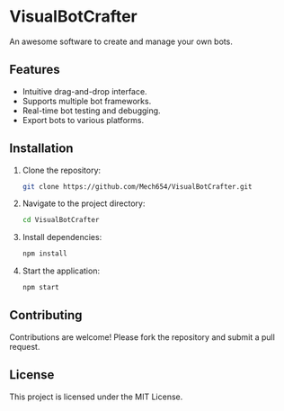 # VisualBotCrafter
An awesome software to create and manage your own bots.
## Features
- Intuitive drag-and-drop interface.
- Supports multiple bot frameworks.
- Real-time bot testing and debugging.
- Export bots to various platforms.

## Installation
1. Clone the repository:
    ```bash
    git clone https://github.com/Mech654/VisualBotCrafter.git
    ```
2. Navigate to the project directory:
    ```bash
    cd VisualBotCrafter
    ```
3. Install dependencies:
    ```bash
    npm install
    ```
4. Start the application:
    ```bash
    npm start
    ```

## Contributing
Contributions are welcome! Please fork the repository and submit a pull request.

## License
This project is licensed under the MIT License.

